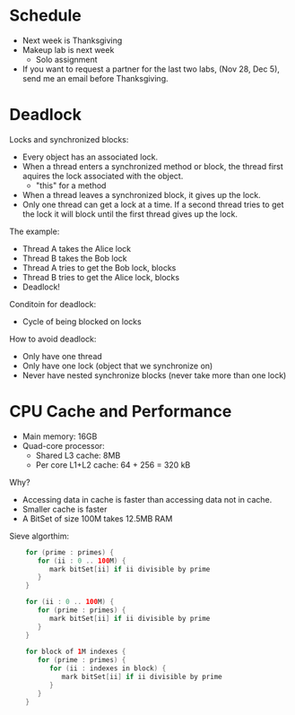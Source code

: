 
# Schedule

 - Next week is Thanksgiving
 - Makeup lab is next week
   - Solo assignment
 - If you want to request a partner for the last two labs,
   (Nov 28, Dec 5), send me an email before Thanksgiving.


# Deadlock

Locks and synchronized blocks:

 - Every object has an associated lock.
 - When a thread enters a synchronized method or block, the thread
   first aquires the lock associated with the object.
   - "this" for a method
 - When a thread leaves a synchronized block, it gives up the lock.
 - Only one thread can get a lock at a time. If a second thread
   tries to get the lock it will block until the first thread
   gives up the lock.
 
The example:

 - Thread A takes the Alice lock
 - Thread B takes the Bob lock
 - Thread A tries to get the Bob lock, blocks
 - Thread B tries to get the Alice lock, blocks
 - Deadlock!

Conditoin for deadlock:

 - Cycle of being blocked on locks

How to avoid deadlock:

 - Only have one thread
 - Only have one lock (object that we synchronize on)
 - Never have nested synchronize blocks (never take more than
   one lock)


# CPU Cache and Performance

- Main memory: 16GB
- Quad-core processor:
  - Shared L3 cache: 8MB
  - Per core L1+L2 cache: 64 + 256 = 320 kB

Why?

 - Accessing data in cache is faster than accessing data
   not in cache.
 - Smaller cache is faster
 - A BitSet of size 100M takes 12.5MB RAM

Sieve algorthim:

```java
    for (prime : primes) {
       for (ii : 0 .. 100M) {
          mark bitSet[ii] if ii divisible by prime
       }
    }
```

```java
    for (ii : 0 .. 100M) {
       for (prime : primes) {
          mark bitSet[ii] if ii divisible by prime
       }
    }
    
    for block of 1M indexes {
       for (prime : primes) {
          for (ii : indexes in block) {
             mark bitSet[ii] if ii divisible by prime
          }
       }
    }
```
